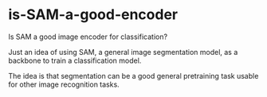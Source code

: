 # is-SAM-a-good-encoder
Is SAM a good image encoder for classification?

Just an idea of using SAM, a general image segmentation model, as a backbone to train a classification model.

The idea is that segmentation can be a good general pretraining task usable for other image recognition tasks.
